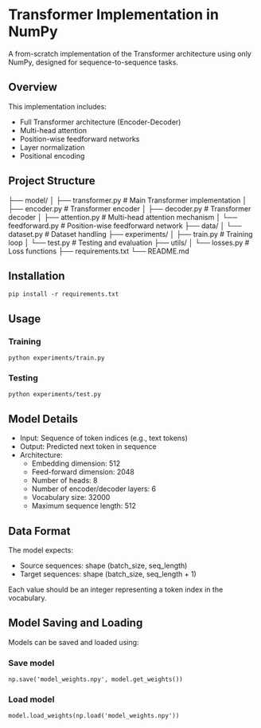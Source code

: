 # Transformer Implementation in NumPy

A from-scratch implementation of the Transformer architecture using only NumPy, designed for sequence-to-sequence tasks.

## Overview

This implementation includes:
- Full Transformer architecture (Encoder-Decoder)
- Multi-head attention
- Position-wise feedforward networks
- Layer normalization
- Positional encoding

## Project Structure
├── model/
│ ├── transformer.py # Main Transformer implementation
│ ├── encoder.py # Transformer encoder
│ ├── decoder.py # Transformer decoder
│ ├── attention.py # Multi-head attention mechanism
│ └── feedforward.py # Position-wise feedforward network
├── data/
│ └── dataset.py # Dataset handling
├── experiments/
│ ├── train.py # Training loop
│ └── test.py # Testing and evaluation
├── utils/
│ └── losses.py # Loss functions
├── requirements.txt
└── README.md

## Installation
```
pip install -r requirements.txt
```
## Usage

### Training
```
python experiments/train.py
```
### Testing
```
python experiments/test.py
```

## Model Details

- Input: Sequence of token indices (e.g., text tokens)
- Output: Predicted next token in sequence
- Architecture:
  - Embedding dimension: 512
  - Feed-forward dimension: 2048
  - Number of heads: 8
  - Number of encoder/decoder layers: 6
  - Vocabulary size: 32000
  - Maximum sequence length: 512

## Data Format

The model expects:
- Source sequences: shape (batch_size, seq_length)
- Target sequences: shape (batch_size, seq_length + 1)

Each value should be an integer representing a token index in the vocabulary.

## Model Saving and Loading

Models can be saved and loaded using:

### Save model
```
np.save('model_weights.npy', model.get_weights())
```
### Load model
```
model.load_weights(np.load('model_weights.npy'))
```